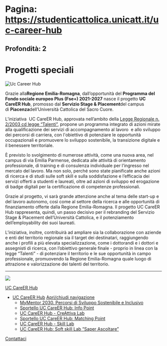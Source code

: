 # Pagina: https://studenticattolica.unicatt.it/uc-career-hub

## Profondità: 2

# Progetti speciali

![Uc Career Hub](uc_career.jpg)

Grazie alla**Regione Emilia-Romagna**, dall’opportunità del **Programma del Fondo sociale europeo Plus (Fse+) 2021-2027** nasce il progetto **UC CareER Hub**, promosso dal **Servizio Stage & Placement**del campus di **Piacenza**dell’Università Cattolica del Sacro Cuore.

L’iniziativa  UC CareER Hub, approvata nell’ambito della [Legge Regionale n. 2/2003 cd legge “Talenti”](https://www.regione.emilia-romagna.it/talenti/la-legge-regionale-2-2023), propone un programma integrato di azioni mirate alla qualificazione dei servizi di accompagnamento al lavoro  e allo sviluppo dei percorsi di carriera, con l'obiettivo di potenziare le opportunità occupazionali e promuovere lo sviluppo sostenibile, la transizione digitale e il benessere territoriale.

È previsto lo svolgimento di numerose attività, come una nuova area, nel campus di via Emilia Parmense, dedicata alle attività di orientamento professionale, di training e di consulenza individuale per l’ingresso nel mercato del lavoro. Ma non solo, perché sono state pianificate anche azioni di ricerca e di studi sulle soft skill e sulla soddisfazione e l’efficacia dei servizi offerti a studenti e laureati, oltre ad azioni di sviluppo ed erogazione di badge digitali per la certificazione di competenze professionali.

Grazie al progetto, vi sarà grande attenzione anche al tema delle start-up e del lavoro autonomo, così come al settore della ricerca e alle opportunità di finanziamento offerte dalla Regione Emilia-Romagna. Il progetto UC CareER Hub rappresenta, quindi, un passo decisivo per il rebranding del Servizio Stage & Placement dell’Università Cattolica, e il potenziamento dell’employability dei suoi laureati.

L’iniziativa, inoltre, contribuirà ad ampliare sia la collaborazione con aziende e enti del territorio regionale sia il target dei destinatari, raggiungendo anche i profili a più elevata specializzazione, come i dottorandi e i dottori e assegnisti di ricerca, con l’obiettivo generale finale - proprio in linea con la legge “Talenti” - di potenziare il territorio e le sue opportunità in campo professionale, promuovendo la Regione Emilia-Romagna quale luogo di attrazione e valorizzazione dei talenti del territorio.

---

![](loghi.png)

[UC CareER Hub](#submenu__wrapper "UC CareER Hub")

* [UC CareER Hub](uc-career-hub "UC CareER Hub")
  [Apri/chiudi navigazione](#asub-1f5af8f0-4e65-47e0-9168-d4d2d40ead91 "Apri/chiudi navigazione")
  + [MyMentor 2030. Percorsi di Sviluppo Sostenibile e Inclusivo](uc-career-hub-mymentor-2030-percorsi-di-sviluppo-sostenibile-e-inclusivo "MyMentor 2030. Percorsi di Sviluppo Sostenibile e Inclusivo ")
  + [Sportello UC CareER Hub: Info Point](uc-career-hub-sportello-uc-career-hub-info-point "Sportello UC CareER Hub: Info Point")
  + [UC CareER Hub - CreAttiva Lab](uc-career-hub-uc-career-hub-creattiva-lab "UC CareER Hub - CreAttiva Lab")
  + [Sportello UC CareER Hub: Matching Point](uc-career-hub-sportello-uc-career-hub-matching-point "Sportello UC CareER Hub: Matching Point")
  + [UC CareER Hub - Skill Lab](uc-career-hub-uc-career-hub-skill-lab "UC CareER Hub - Skill Lab")
  + [UC CareER Hub: Soft skill Lab “Saper Ascoltare”](uc-career-hub-uc-career-hub-soft-skill-lab-saper-ascoltare "UC CareER Hub: Soft skill Lab “Saper Ascoltare”")

[Contattaci](home-contatti "Contattaci")